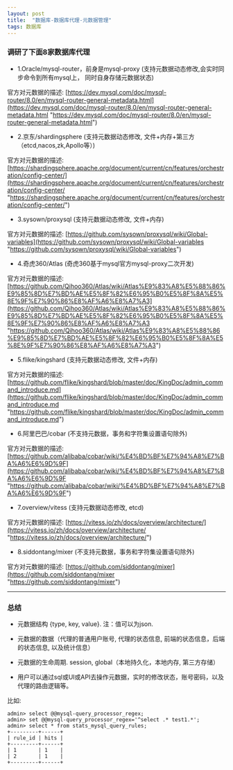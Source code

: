 ```yaml
---
layout: post
title:  "数据库-数据库代理-元数据管理"
tags: 数据库
---
```


### 调研了下面8家数据库代理

- 1.Oracle/mysql-router，前身是mysql-proxy (支持元数据动态修改,会实时同步命令到所有mysql上， 同时自身存储元数据状态)

官方对元数据的描述: [https://dev.mysql.com/doc/mysql-router/8.0/en/mysql-router-general-metadata.html](https://dev.mysql.com/doc/mysql-router/8.0/en/mysql-router-general-metadata.html "https://dev.mysql.com/doc/mysql-router/8.0/en/mysql-router-general-metadata.html")

- 2.京东/shardingsphere (支持元数据动态修改, 文件+内存+第三方（etcd,nacos,zk,Apollo等）)
    
官方对元数据的描述: [https://shardingsphere.apache.org/document/current/cn/features/orchestration/config-center/](https://shardingsphere.apache.org/document/current/cn/features/orchestration/config-center/ "https://shardingsphere.apache.org/document/current/cn/features/orchestration/config-center/")

- 3.sysown/proxysql (支持元数据动态修改, 文件+内存)
    
官方对元数据的描述: [https://github.com/sysown/proxysql/wiki/Global-variables](https://github.com/sysown/proxysql/wiki/Global-variables "https://github.com/sysown/proxysql/wiki/Global-variables")

- 4.奇虎360/Atlas (奇虎360基于mysql官方mysql-proxy二次开发)

官方对元数据的描述: [https://github.com/Qihoo360/Atlas/wiki/Atlas%E9%83%A8%E5%88%86%E9%85%8D%E7%BD%AE%E5%8F%82%E6%95%B0%E5%8F%8A%E5%8E%9F%E7%90%86%E8%AF%A6%E8%A7%A3](https://github.com/Qihoo360/Atlas/wiki/Atlas%E9%83%A8%E5%88%86%E9%85%8D%E7%BD%AE%E5%8F%82%E6%95%B0%E5%8F%8A%E5%8E%9F%E7%90%86%E8%AF%A6%E8%A7%A3 "https://github.com/Qihoo360/Atlas/wiki/Atlas%E9%83%A8%E5%88%86%E9%85%8D%E7%BD%AE%E5%8F%82%E6%95%B0%E5%8F%8A%E5%8E%9F%E7%90%86%E8%AF%A6%E8%A7%A3")

- 5.flike/kingshard (支持元数据动态修改, 文件+内存)

官方对元数据的描述: [https://github.com/flike/kingshard/blob/master/doc/KingDoc/admin_command_introduce.md](https://github.com/flike/kingshard/blob/master/doc/KingDoc/admin_command_introduce.md "https://github.com/flike/kingshard/blob/master/doc/KingDoc/admin_command_introduce.md")

- 6.阿里巴巴/cobar (不支持元数据，事务和字符集设置语句除外)

官方对元数据的描述: [https://github.com/alibaba/cobar/wiki/%E4%BD%BF%E7%94%A8%E7%BA%A6%E6%9D%9F](https://github.com/alibaba/cobar/wiki/%E4%BD%BF%E7%94%A8%E7%BA%A6%E6%9D%9F "https://github.com/alibaba/cobar/wiki/%E4%BD%BF%E7%94%A8%E7%BA%A6%E6%9D%9F")

- 7.overview/vitess (支持元数据动态修改, etcd)

官方对元数据的描述: [https://vitess.io/zh/docs/overview/architecture/](https://vitess.io/zh/docs/overview/architecture/ "https://vitess.io/zh/docs/overview/architecture/")

- 8.siddontang/mixer (不支持元数据，事务和字符集设置语句除外)

官方对元数据的描述: [https://github.com/siddontang/mixer](https://github.com/siddontang/mixer "https://github.com/siddontang/mixer")

 ---

### 总结

- 元数据结构 {type, key, value}. 注：值可以为json.

- 元数据的数据（代理的普通用户账号, 代理的状态信息, 前端的状态信息，后端的状态信息, 以及统计信息）

- 元数据的生命周期. session, global（本地持久化，本地内存, 第三方存储）

- 用户可以通过sql或UI或API去操作元数据，实时的修改状态，账号密码，以及代理的路由逻辑等。 

比如:
    
    admin> select @@mysql-query_processor_regex; 
    admin> set @@mysql-query_processor_regex='^select .* test1.*';
    admin> select * from stats_mysql_query_rules;
    +---------+------+
    | rule_id | hits |
    +---------+------+
    | 1       | 1    |
    | 2       | 1    |
    +---------+------+
